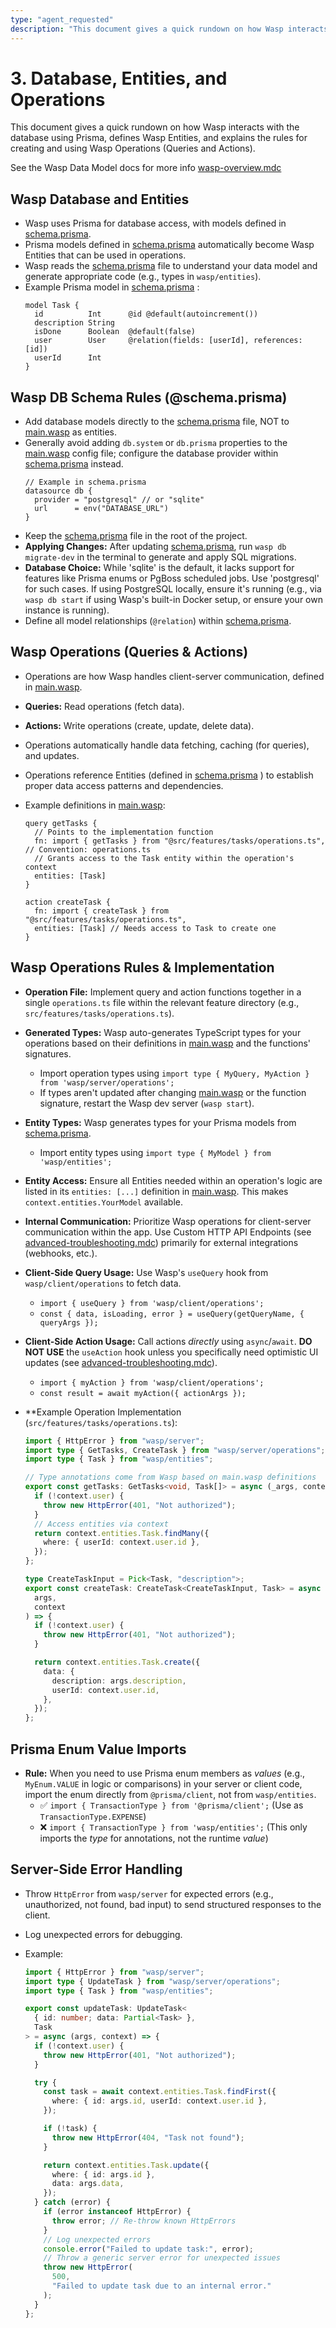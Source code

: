 ```yaml
---
type: "agent_requested"
description: "This document gives a quick rundown on how Wasp interacts with the database using Prisma, defines Wasp Entities, and explains the rules for creating and using Wasp Operations (Queries and Actions)."
---
```

# 3. Database, Entities, and Operations

This document gives a quick rundown on how Wasp interacts with the database using Prisma, defines Wasp Entities, and explains the rules for creating and using Wasp Operations (Queries and Actions).

See the Wasp Data Model docs for more info [wasp-overview.mdc](mdc:template/app/.cursor/rules/wasp-overview.mdc)

## Wasp Database and Entities

- Wasp uses Prisma for database access, with models defined in [schema.prisma](mdc:schema.prisma).
- Prisma models defined in [schema.prisma](mdc:schema.prisma) automatically become Wasp Entities that can be used in operations.
- Wasp reads the [schema.prisma](mdc:schema.prisma) file to understand your data model and generate appropriate code (e.g., types in `wasp/entities`).
- Example Prisma model in [schema.prisma](mdc:schema.prisma) :
  ```prisma
  model Task {
    id          Int      @id @default(autoincrement())
    description String
    isDone      Boolean  @default(false)
    user        User     @relation(fields: [userId], references: [id])
    userId      Int
  }
  ```

## Wasp DB Schema Rules (@schema.prisma)

- Add database models directly to the [schema.prisma](mdc:schema.prisma) file, NOT to [main.wasp](mdc:main.wasp) as entities.
- Generally avoid adding `db.system` or `db.prisma` properties to the [main.wasp](mdc:main.wasp) config file; configure the database provider within [schema.prisma](mdc:schema.prisma) instead.
  ```prisma
  // Example in schema.prisma
  datasource db {
    provider = "postgresql" // or "sqlite"
    url      = env("DATABASE_URL")
  }
  ```
- Keep the [schema.prisma](mdc:schema.prisma) file in the root of the project.
- **Applying Changes:** After updating [schema.prisma](mdc:schema.prisma), run `wasp db migrate-dev` in the terminal to generate and apply SQL migrations.
- **Database Choice:** While 'sqlite' is the default, it lacks support for features like Prisma enums or PgBoss scheduled jobs. Use 'postgresql' for such cases. If using PostgreSQL locally, ensure it's running (e.g., via `wasp db start` if using Wasp's built-in Docker setup, or ensure your own instance is running).
- Define all model relationships (`@relation`) within [schema.prisma](mdc:schema.prisma).

## Wasp Operations (Queries & Actions)

- Operations are how Wasp handles client-server communication, defined in [main.wasp](mdc:main.wasp).
- **Queries:** Read operations (fetch data).
- **Actions:** Write operations (create, update, delete data).
- Operations automatically handle data fetching, caching (for queries), and updates.
- Operations reference Entities (defined in [schema.prisma](mdc:schema.prisma) ) to establish proper data access patterns and dependencies.
- Example definitions in [main.wasp](mdc:main.wasp):

  ```wasp
  query getTasks {
    // Points to the implementation function
    fn: import { getTasks } from "@src/features/tasks/operations.ts", // Convention: operations.ts
    // Grants access to the Task entity within the operation's context
    entities: [Task]
  }

  action createTask {
    fn: import { createTask } from "@src/features/tasks/operations.ts",
    entities: [Task] // Needs access to Task to create one
  }
  ```

## Wasp Operations Rules & Implementation

- **Operation File:** Implement query and action functions together in a single `operations.ts` file within the relevant feature directory (e.g., `src/features/tasks/operations.ts`).
- **Generated Types:** Wasp auto-generates TypeScript types for your operations based on their definitions in [main.wasp](mdc:main.wasp) and the functions' signatures.
  - Import operation types using `import type { MyQuery, MyAction } from 'wasp/server/operations';`
  - If types aren't updated after changing [main.wasp](mdc:main.wasp) or the function signature, restart the Wasp dev server (`wasp start`).
- **Entity Types:** Wasp generates types for your Prisma models from [schema.prisma](mdc:schema.prisma).
  - Import entity types using `import type { MyModel } from 'wasp/entities';`
- **Entity Access:** Ensure all Entities needed within an operation's logic are listed in its `entities: [...]` definition in [main.wasp](mdc:main.wasp). This makes `context.entities.YourModel` available.
- **Internal Communication:** Prioritize Wasp operations for client-server communication within the app. Use Custom HTTP API Endpoints (see [advanced-troubleshooting.mdc](mdc:template/app/.cursor/rules/advanced-troubleshooting.mdc)) primarily for external integrations (webhooks, etc.).
- **Client-Side Query Usage:** Use Wasp's `useQuery` hook from `wasp/client/operations` to fetch data.
  - `import { useQuery } from 'wasp/client/operations';`
  - `const { data, isLoading, error } = useQuery(getQueryName, { queryArgs });`
- **Client-Side Action Usage:** Call actions _directly_ using `async`/`await`. **DO NOT USE** the `useAction` hook unless you specifically need optimistic UI updates (see [advanced-troubleshooting.mdc](mdc:template/app/.cursor/rules/advanced-troubleshooting.mdc)).
  - `import { myAction } from 'wasp/client/operations';`
  - `const result = await myAction({ actionArgs });`
- \*\*Example Operation Implementation (`src/features/tasks/operations.ts`):

  ```typescript
  import { HttpError } from "wasp/server";
  import type { GetTasks, CreateTask } from "wasp/server/operations";
  import type { Task } from "wasp/entities";

  // Type annotations come from Wasp based on main.wasp definitions
  export const getTasks: GetTasks<void, Task[]> = async (_args, context) => {
    if (!context.user) {
      throw new HttpError(401, "Not authorized");
    }
    // Access entities via context
    return context.entities.Task.findMany({
      where: { userId: context.user.id },
    });
  };

  type CreateTaskInput = Pick<Task, "description">;
  export const createTask: CreateTask<CreateTaskInput, Task> = async (
    args,
    context
  ) => {
    if (!context.user) {
      throw new HttpError(401, "Not authorized");
    }

    return context.entities.Task.create({
      data: {
        description: args.description,
        userId: context.user.id,
      },
    });
  };
  ```

## Prisma Enum Value Imports

- **Rule:** When you need to use Prisma enum members as _values_ (e.g., `MyEnum.VALUE` in logic or comparisons) in your server or client code, import the enum directly from `@prisma/client`, not from `wasp/entities`.
  - ✅ `import { TransactionType } from '@prisma/client';` (Use as `TransactionType.EXPENSE`)
  - ❌ `import { TransactionType } from 'wasp/entities';` (This only imports the _type_ for annotations, not the runtime _value_)

## Server-Side Error Handling

- Throw `HttpError` from `wasp/server` for expected errors (e.g., unauthorized, not found, bad input) to send structured responses to the client.
- Log unexpected errors for debugging.
- Example:

  ```typescript
  import { HttpError } from "wasp/server";
  import type { UpdateTask } from "wasp/server/operations";
  import type { Task } from "wasp/entities";

  export const updateTask: UpdateTask<
    { id: number; data: Partial<Task> },
    Task
  > = async (args, context) => {
    if (!context.user) {
      throw new HttpError(401, "Not authorized");
    }

    try {
      const task = await context.entities.Task.findFirst({
        where: { id: args.id, userId: context.user.id },
      });

      if (!task) {
        throw new HttpError(404, "Task not found");
      }

      return context.entities.Task.update({
        where: { id: args.id },
        data: args.data,
      });
    } catch (error) {
      if (error instanceof HttpError) {
        throw error; // Re-throw known HttpErrors
      }
      // Log unexpected errors
      console.error("Failed to update task:", error);
      // Throw a generic server error for unexpected issues
      throw new HttpError(
        500,
        "Failed to update task due to an internal error."
      );
    }
  };
  ```
